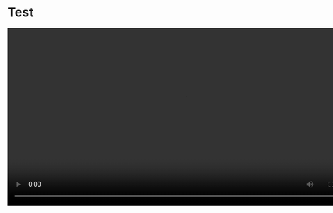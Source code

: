 # Test
<video width=800 src="https://user-images.githubusercontent.com/458893/236198965-8ecef78d-5b94-41ea-9ccd-2560b156f654.mp4"></video>
